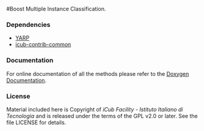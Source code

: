 #Boost Multiple Instance Classification.


### Dependencies
- [YARP](https://github.com/robotology/yarp)
- [icub-contrib-common](https://github.com/robotology/icub-contrib-common)


### Documentation
For online documentation of all the methods please refer to the
[Doxygen Documentation](http://github.com/robotology/boost-mil).


### License

Material included here is Copyright of _iCub Facility - Istituto Italiano di Tecnologia_
and is released under the terms of the GPL v2.0 or later. See the file LICENSE for details.
